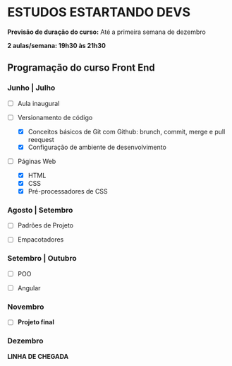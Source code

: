# ESTUDOS ESTARTANDO DEVS

**Previsão de duração do curso:** Até a primeira semana de dezembro

**2 aulas/semana: 19h30 às 21h30**

## Programação do curso Front End

### Junho | Julho

- [ ] Aula inaugural

- [ ] Versionamento de código

  - [x] Conceitos básicos de Git com Github: brunch, commit, merge e pull reequest
  - [x] Configuração de ambiente de desenvolvimento

- [ ] Páginas Web
  - [x] HTML
  - [x] CSS
  - [x] Pré-processadores de CSS

### Agosto | Setembro

- [ ] Padrões de Projeto

- [ ] Empacotadores

### Setembro | Outubro

- [ ] POO

- [ ] Angular

### Novembro

- [ ] **Projeto final**

### Dezembro

**LINHA DE CHEGADA**
